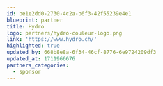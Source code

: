 ```yaml
---
id: be1e2dd0-2730-4c2a-b6f3-42f55239e4e1
blueprint: partner
title: Hydro
logo: partners/hydro-couleur-logo.png
link: 'https://www.hydro.ch/'
highlighted: true
updated_by: 668b8e8a-6f34-46cf-8776-6e9724209df3
updated_at: 1711966676
partners_categories:
  - sponsor
---
```

